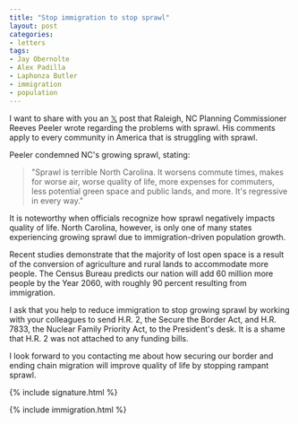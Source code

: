 ```yaml
---
title: "Stop immigration to stop sprawl"
layout: post
categories:
- letters
tags:
- Jay Obernolte
- Alex Padilla
- Laphonza Butler
- immigration
- population
---
```


I want to share with you an [𝕏](https://x.com) post that Raleigh, NC Planning Commissioner Reeves Peeler wrote regarding the problems with sprawl. His comments apply to every community in America that is struggling with sprawl.

Peeler condemned NC's growing sprawl, stating:

> "Sprawl is terrible North Carolina. It worsens commute times, makes for worse air, worse quality of life, more expenses for commuters, less potential green space and public lands, and more. It's regressive in every way."

It is noteworthy when officials recognize how sprawl negatively impacts quality of life. North Carolina, however, is only one of many states experiencing growing sprawl due to immigration-driven population growth.

Recent studies demonstrate that the majority of lost open space is a result of the conversion of agriculture and rural lands to accommodate more people. The Census Bureau predicts our nation will add 60 million more people by the Year 2060, with roughly 90 percent resulting from immigration.

I ask that you help to reduce immigration to stop growing sprawl by working with your colleagues to send H.R. 2, the Secure the Border Act, and H.R. 7833, the Nuclear Family Priority Act, to the President's desk. It is a shame that H.R. 2 was not attached to any funding bills.

I look forward to you contacting me about how securing our border and ending chain migration will improve quality of life by stopping rampant sprawl.

{% include signature.html %}

{% include immigration.html %}
